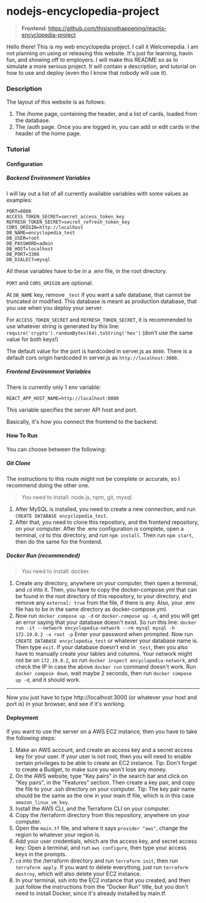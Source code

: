 # nodejs-encyclopedia-project

<!-- GitHub md is 116 characters wide. -->

>**Frontend**: https://github.com/thisisnothappening/reactjs-encyclopedia-project

Hello there! This is my web encyclopedia project. I call it Welcomepdia.
I am not planning on using or releasing this website. It's just for learning, havin fun, and showing off to employers.
I will make this README so as to simulate a more serious project. 
It will contain a description, and tutorial on how to use and deploy (even tho I know that nobody will use it).

### Description

The layout of this website is as follows:
1. The /home page, containing the header, and a list of cards, loaded from the database.
2. The /auth page. Once you are logged in, you can add or edit cards in the header of the home page.

### Tutorial

#### Configuration

##### Backend Environment Variables

I will lay out a list of all currently available variables with some values as examples:

```
PORT=8080
ACCESS_TOKEN_SECRET=secret_access_token_key
REFRESH_TOKEN_SECRET=secret_refresh_token_key
CORS_ORIGIN=http://localhost
DB_NAME=encyclopedia_test
DB_USER=root
DB_PASSWORD=admin
DB_HOST=localhost
DB_PORT=3306
DB_DIALECT=mysql
```

All these variables have to be in a .env file, in the root directory.

`PORT` and `CORS_ORIGIN` are optional. <!--Confirmed-->

At `DB_NAME` key, remove `_test` if you want a safe database, that cannot be truncated or modified.
This database is meant as production database, that you use when you deploy your server.

For `ACCESS_TOKEN_SECRET` and `REFRESH_TOKEN_SECRET`, it is recommended to use whatever string is generated by this line:
`require('crypto').randomBytes(64).toString('hex')`
(don't use the same value for both keys!)

The default value for the port is hardcoded in server.js as `8080`.
There is a default cors origin hardcoded in server.js as `http://localhost:3000`.

##### Frontend Environment Variables

There is currently only 1 env variable:

```
REACT_APP_HOST_NAME=http://localhost:8080
```

This variable specifies the server API host and port.

Basically, it's how you connect the frontend to the backend.

#### How To Run

You can choose between the following:

##### Git Clone
The instructions to this route might not be complete or accurate, so I recommend doing the other one.

>You need to install: node.js, npm, git, mysql.

1. After MySQL is installed, you need to create a new connection,
and run `CREATE DATABASE encyclopedia_test`.
2. After that, you need to clone this repository, and the frontend repository, on your computer.
After the .env configuration is complete, open a terminal,
`cd` to this directory, and run `npm install`.
Then run `npm start`, then do the same for the frontend.

##### Docker Run (recommended)

>You need to install: docker.

1. Create any directory, anywhere on your computer, then open a terminal, and `cd` into it.
Then, you have to copy the docker-compose.yml that can be found in the root directory of this repository, 
to your directory, and remove any `external: true` from the file, if there is any.
Also, your .env file has to be in the same directory as docker-compose.yml.
2. Now run `docker compose up -d` or `docker-compose up -d`, and you will get an error
saying that your database doesn't exist. So run this line:
`docker run -it --network encyclopedia-network --rm mysql mysql -h 172.19.0.2 -u root -p`
Enter your password when prompted.
Now run `CREATE DATABASE encyclopedia_test` or whatever your database name is. Then type `exit`.
If your database doesn't end in `_test`, then you also have to manually create your tables and columns.
Your network might not be on `172.19.0.2`, so run `docker inspect encyclopedia-network`, 
and check the IP in case the above `docker run` command doesn't work.
Run `docker compose down`, wait maybe 2 seconds, then run `docker compose up -d`, and it should work.

---

Now you just have to type http://localhost:3000 (or whatever your host and port is) in your browser,
and see if it's working.

#### Deployment

If you want to use the server on a AWS EC2 instance, then you have to take the following steps:
1. Make an AWS account, and create an access key and a secret access key for your user.
If your user is not root, then you will need to enable certain privileges to be able to create an EC2 instance.
Tip: Don't forget to create a Budget, to make sure you won't lose any money.
2. On the AWS website, type "Key pairs" in the search bar and click on "Key pairs", in the "Features" section.
Then create a key pair, and copy the file to your .ssh directory on your computer.
Tip: The key pair name should be the same as the one in your main.tf file, 
which is in this case `amazon_linux_vm_key`.
3. Install the AWS CLI, and the Terraform CLI on your computer.
4. Copy the /terraform directory from this repository, anywhere on your computer.
5. Open the `main.tf` file, and where it says `provider "aws"`, change the region to whatever your region is.
6. Add your user credentials, which are the access key, and secret access key:
Open a terminal, and run `aws configure`, then type your access keys in the prompts.
7. `cd` into the /terraform directory and run `terraform init`, then run `terraform apply`. 
If you want to delete everything, just run `terraform destroy`, which will also delete your EC2 instance.
8. In your terminal, ssh into the EC2 instance that you created, and then just follow the instructions
from the "Docker Run" title, but you don't need to install Docker, since it's already installed by main.tf.











